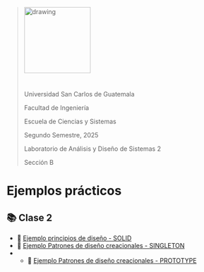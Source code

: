 ><img src="https://upload.wikimedia.org/wikipedia/commons/4/4a/Usac_logo.png" alt="drawing" width="150" style="margin-bottom:25px">
>
>Universidad San Carlos de Guatemala
>
>Facultad de Ingeniería 
>
>Escuela de Ciencias y Sistemas 
>
>Segundo Semestre, 2025
>
>Laboratorio de Análisis y Diseño de Sistemas 2
>
>Sección B

# Ejemplos prácticos


## :books: Clase 2
- :pushpin: [Ejemplo principios de diseño - SOLID](./Clase2/)
- :pushpin: [Ejemplo Patrones de diseño creacionales - SINGLETON](./Clase2/)
- - :pushpin: [Ejemplo Patrones de diseño creacionales - PROTOTYPE](./Clase2/)
